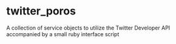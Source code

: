 # twitter_poros
A collection of service objects to utilize the Twitter Developer API accompanied by a small ruby interface script
